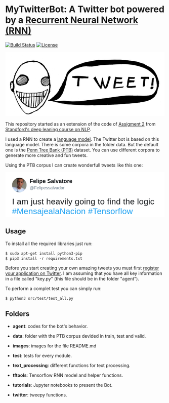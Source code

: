 # MyTwitterBot: A Twitter bot powered by a [Recurrent Neural Network (RNN)](http://karpathy.github.io/2015/05/21/rnn-effectiveness/) 

[![Build Status](https://travis-ci.org/felipessalvatore/MyTwitterBot.svg?branch=master)](https://travis-ci.org/felipessalvatore/MyTwitterBot)
[![License](https://img.shields.io/github/license/mashape/apistatus.svg?maxAge=2592000)](https://github.com/felipessalvatore/RrrExample/blob/master/LICENSE)


![alt text](/src/images/robotSmall.png "Robot")

This repository started as an extension of the code of [Assigment 2](http://cs224d.stanford.edu/assignment2/index.html) from [Standford's deep leaning course on NLP](https://www.youtube.com/playlist?list=PL3FW7Lu3i5Jsnh1rnUwq_TcylNr7EkRe6).

I used a RNN to create a [language model](http://www.fit.vutbr.cz/research/groups/speech/publi/2010/mikolov_interspeech2010_IS100722.pdf). The Twitter bot is based on this language model. There is some corpora in the folder data. But the default one is the [Penn Tree Bank (PTB)](https://catalog.ldc.upenn.edu/ldc99t42) dataset. You can use different corpora to generate more creative and fun tweets.

Using the PTB corpus I can create wonderfull tweets like this one:

![alt text](/src/images/example.png "example")

## Usage

To install all the required libraries just run:

```
$ sudo apt-get install python3-pip
$ pip3 install -r requirements.txt

```

Before you start creating your own amazing tweets you must first [register your application on Twitter](https://www.youtube.com/watch?v=M7MqML2ZVOY). I am assuming that you have all key information in a file called "key.py"
(this file should be in the folder "agent").

To perform a complet test you can simply run:

```
$ python3 src/test/test_all.py

```

## Folders

- **agent**: codes for the bot's behavior.

- **data**: folder with the PTB corpus devided in train, test and valid.

- **images**: images for the file README.md

- **test**: tests for every module. 

- **text_processing**: different functions for text processing.

- **tftools**: Tensorflow RNN model and helper functions. 

- **tutorials**: Jupyter notebooks to present the Bot.

- **twitter**: tweepy functions.
